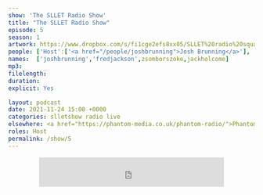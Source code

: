 ```yaml
---
show: 'The SLLET Radio Show'
title: "The SLLET Radio Show"
episode: 5
season: 1
artwork: https://www.dropbox.com/s/fi1cge2efs8xx05/SLLET%20radio%20square.png?raw=1
people: ['Host':['<a href="/people/joshbrunning">Josh Brunning</a>'], 'Guests': ['<a href="/people/fredjackson">Fred Jackson</a>','<a href="/people/zsomborszoke">Zsombor Szőke</a>'],Also Featuring: ['<a href="/people/jackholcome">Jack Holcombe</a>']]
names:  ['joshbrunning','fredjackson',zsomborszoke,jackholcome]
mp3: 
filelength: 
duration: 
explicit: Yes

layout: podcast
date: 2021-11-24 15:00 +0000
categories: slletshow radio live
elsewhere: <a href="https://phantom-media.co.uk/phantom-radio/">Phantom Media</a>
roles: Host
permalink: /show/5
---
```


<div style="text-align: center; margin: 15px 0; padding: 0"><iframe style="width: 75%; height: 60px; border: 0;" src="https://player.shoutca.st/?username=phantommedia"></iframe></div>
